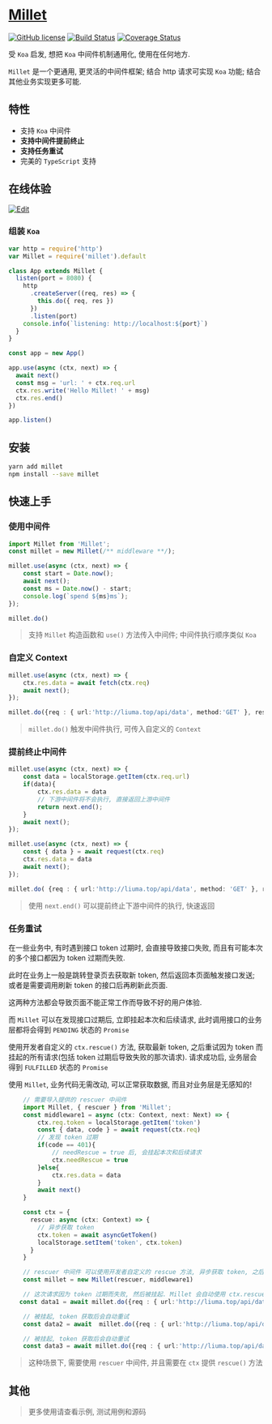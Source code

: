 # [Millet](https://www.npmjs.com/package/millet)


[![GitHub license](https://img.shields.io/badge/license-MIT-blue.svg)](https://github.com/facebook/react/blob/master/LICENSE)
[![Build Status](https://api.travis-ci.com/anthhub/millet.svg?branch=main)](https://api.travis-ci.com/anthhub/millet.svg?branch=main)
[![Coverage Status](https://coveralls.io/repos/github/anthhub/millet/badge.svg?branch=master)](https://coveralls.io/github/anthhub/millet?branch=master)


受 `Koa` 启发, 想把 `Koa` 中间件机制通用化, 使用在任何地方.

`Millet` 是一个更通用, 更灵活的中间件框架; 结合 http 请求可实现 `Koa` 功能; 结合其他业务实现更多可能.


## 特性

- 支持 `Koa` 中间件 
- **支持中间件提前终止**
- **支持任务重试**
- 完美的 `TypeScript` 支持


## 在线体验

[![Edit](https://codesandbox.io/static/img/play-codesandbox.svg)](https://codesandbox.io/s/bold-benz-odd1g?file=/src/index.js)

### 组装 `Koa`
```ts
var http = require('http')
var Millet = require('millet').default

class App extends Millet {
  listen(port = 8080) {
    http
      .createServer((req, res) => {
        this.do({ req, res })
      })
      .listen(port)
    console.info(`listening: http://localhost:${port}`)
  }
}

const app = new App()

app.use(async (ctx, next) => {
  await next()
  const msg = 'url: ' + ctx.req.url
  ctx.res.write('Hello Millet! ' + msg)
  ctx.res.end()
})

app.listen()
```

## 安装

```bash
yarn add millet
npm install --save millet
```

## 快速上手

### 使用中间件

```ts
import Millet from 'Millet';
const millet = new Millet(/** middleware **/);

millet.use(async (ctx, next) => {
    const start = Date.now();
    await next();
    const ms = Date.now() - start;
    console.log(`spend ${ms}ms`);
});

millet.do()
```

> 支持 `Millet` 构造函数和 `use()` 方法传入中间件;  中间件执行顺序类似 `Koa`

### 自定义 Context

```ts
millet.use(async (ctx, next) => {
    ctx.res.data = await fetch(ctx.req)
    await next();
});

millet.do({req : { url:'http://liuma.top/api/data', method:'GET' }, res:{}})
```

>  `millet.do()` 触发中间件执行, 可传入自定义的 `Context`

### **提前终止中间件**

```ts
millet.use(async (ctx, next) => {
    const data = localStorage.getItem(ctx.req.url)
    if(data){
        ctx.res.data = data
        // 下游中间件将不会执行, 直接返回上游中间件
        return next.end();
    }
    await next();
});

millet.use(async (ctx, next) => {
    const { data } = await request(ctx.req)
    ctx.res.data = data
    await next();
});

millet.do( {req : { url:'http://liuma.top/api/data', method: 'GET' }, res:{} })
```
> 使用 `next.end()` 可以提前终止下游中间件的执行, 快速返回


### **任务重试**

在一些业务中, 有时遇到接口 token 过期时, 会直接导致接口失败, 而且有可能本次的多个接口都因为 token 过期而失败.

此时在业务上一般是跳转登录页去获取新 token, 然后返回本页面触发接口发送; 或者是需要调用刷新 token 的接口后再刷新此页面. 

这两种方法都会导致页面不能正常工作而导致不好的用户体验.

而 `Millet` 可以在发现接口过期后, 立即挂起本次和后续请求, 此时调用接口的业务层都将会得到 `PENDING` 状态的 `Promise`

使用开发者自定义的 `ctx.rescue()` 方法, 获取最新 token, 之后重试因为 token 而挂起的所有请求(包括 token 过期后导致失败的那次请求). 请求成功后, 业务层会得到 `FULFILLED` 状态的 `Promise`

使用 `Millet`, 业务代码无需改动, 可以正常获取数据, 而且对业务层是无感知的!

```ts
    // 需要导入提供的 rescuer 中间件 
    import Millet, { rescuer } from 'Millet';
    const middleware1 = async (ctx: Context, next: Next) => {
        ctx.req.token = localStorage.getItem('token')
        const { data, code } = await request(ctx.req)
        // 发现 token 过期
        if(code == 401){
            // needRescue = true 后, 会挂起本次和后续请求
            ctx.needRescue = true
        }else{
            ctx.res.data = data
        }
        await next()
    }

    const ctx = {
      rescue: async (ctx: Context) => {
        // 异步获取 token
        ctx.token = await asyncGetToken()
        localStorage.setItem('token', ctx.token)
      }
    }

    // rescuer 中间件 可以使用开发者自定义的 rescue 方法, 异步获取 token, 之后再重试被挂起的请求
    const millet = new Millet(rescuer, middleware1)

    // 这次请求因为 token 过期而失败, 然后被挂起. Millet 会自动使用 ctx.rescue() 方法获取新 token, 再重试本次请求
   const data1 = await millet.do({req : { url:'http://liuma.top/api/data/1', method: 'GET' }, res:{}, ...ctx })

    // 被挂起, token 获取后会自动重试
    const data2 = await  millet.do({req : { url:'http://liuma.top/api/data/2', method: 'GET' }, res:{}, ...ctx })

    // 被挂起, token 获取后会自动重试
    const data3 = await millet.do({req : { url:'http://liuma.top/api/data/3', method: 'GET' }, res:{}, ...ctx })

```
> 这种场景下, 需要使用 `rescuer` 中间件, 并且需要在 `ctx` 提供 `rescue()` 方法


## 其他

> 更多使用请查看示例, 测试用例和源码